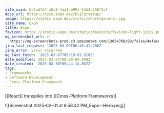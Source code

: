 ```yaml
---
site_uuid: bbfad7d4-a5c8-4aa1-b99a-53b4c256f2cf
docs_url: https://docs.expo.dev/build/setup/
image: https://static.expo.dev/static/share/generic.jpg
site_name: Expo
title: Expo
favicon: https://static.expo.dev/static/favicons/favicon-light-32x32.png
og_screenshot_url: >-
  https://og-screenshots-prod.s3.amazonaws.com/1366x768/80/false/4efac47eec47d1dafe1f0061f66d9e05a4d48f06f02cf8199033fc4668969663.jpeg
jina_last_request: '2025-03-09T06:45:41.200Z'
jina_error: Error occurred
og_last_fetch: '2025-03-07T05:19:02.910Z'
date_modified: 2025-03-24T00:00:00.000Z
date_created: '2025-03-30T05:44:14.867Z'
tags:
- Frameworks
- Software-Development
- Cross-Platform-Framework
---
```










[[React]] transpiles into [[Cross-Platform Frameworks]]

![[Screenshot 2025-02-01 at 9.58.42 PM_Expo--Hero.png]]

